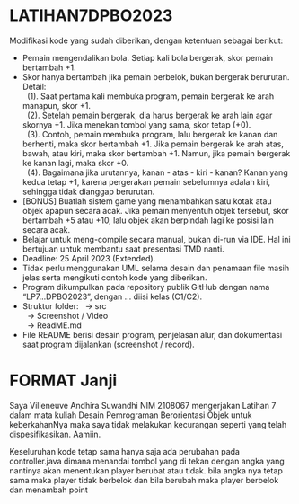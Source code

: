 # LATIHAN7DPBO2023
Modifikasi kode yang sudah diberikan, dengan ketentuan sebagai berikut:<br />
- Pemain mengendalikan bola. Setiap kali bola bergerak, skor pemain bertambah +1.
- Skor hanya bertambah jika pemain berbelok, bukan bergerak berurutan. Detail:<br />
    &nbsp; (1). Saat pertama kali membuka program, pemain bergerak ke arah manapun, skor +1.<br />
    &nbsp; (2). Setelah pemain bergerak, dia harus bergerak ke arah lain agar skornya +1. Jika menekan tombol yang sama, skor tetap (+0).<br />
    &nbsp; (3). Contoh, pemain membuka program, lalu bergerak ke kanan dan berhenti, maka skor bertambah +1. Jika pemain bergerak ke arah atas, bawah, atau kiri, maka skor bertambah +1. Namun, jika pemain bergerak ke kanan lagi, maka skor +0.<br />
    &nbsp; (4). Bagaimana jika urutannya, kanan - atas - kiri - kanan? Kanan yang kedua tetap +1, karena pergerakan pemain sebelumnya adalah kiri, sehingga tidak dianggap berurutan.<br />
- [BONUS] Buatlah sistem game yang menambahkan satu kotak atau objek apapun secara acak. Jika pemain menyentuh objek tersebut, skor bertambah +5 atau +10, lalu objek akan berpindah lagi ke posisi lain secara acak.
- Belajar untuk meng-compile secara manual, bukan di-run via IDE. Hal ini bertujuan untuk membantu saat presentasi TMD nanti.
- Deadline: 25 April 2023 (Extended).
- Tidak perlu menggunakan UML selama desain dan penamaan file masih jelas serta mengikuti contoh kode yang diberikan.
- Program dikumpulkan pada repository publik GitHub dengan nama “LP7...DPBO2023”, dengan … diisi kelas (C1/C2).
- Struktur folder:
    &nbsp; -> src<br />
    &nbsp; -> Screenshot / Video<br />
    &nbsp; -> ReadME.md<br />
- File README berisi desain program, penjelasan alur, dan dokumentasi saat program dijalankan (screenshot / record).

# FORMAT Janji
Saya Villeneuve Andhira Suwandhi NIM 2108067 mengerjakan Latihan 7
dalam mata kuliah Desain Pemrograman Berorientasi Objek untuk keberkahanNya maka saya tidak melakukan kecurangan seperti yang telah dispesifikasikan.
Aamiin.

Keseluruhan kode tetap sama hanya saja ada perubahan pada controller.java dimana menandai tombol yang di tekan
dengan angka yang nantinya akan menentukan player berubat atau tidak.
bila angka nya tetap sama maka player tidak berbelok dan bila berubah maka player berbelok dan menambah point
